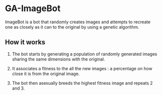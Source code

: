 # GA-ImageBot
ImageBot is a bot that randomly creates images and attempts to recreate one as closely as it can to the original by using a genetic algorithm.

## How it works
1. The bot starts by generating a population of randomly generated images sharing the same dimensions with the original.

2. It associates a fitness to the all the new images : a percentage on how close it is from the original image.

3. The bot then asexually breeds the highest fitness image and repeats 2 and 3.





